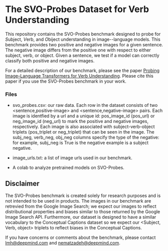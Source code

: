 # The SVO-Probes Dataset for Verb Understanding

This repository contains the SVO-Probes benchmark designed to probe for
*S*ubject, *V*erb, and *O*biject understanding in image--language models. This
benchmark provides two positive and negative images for a given sentence. The
negative image differs from the positive one with respect to either subject,
verb, or object. Given a sentence, we test if a model can correctly classify
both positive and negative images.

For a detailed description of our benchmark, please see the paper [Probing
Image–Language Transformers for Verb
Understanding](https://arxiv.org/abs/2106.09141).  Please cite this paper if
you use the SVO-Probes benchmark in your work.

### Files
* svo_probes.csv: our raw data. Each row in the dataset consists of two
  <sentence,positive-image> and <sentence,negative-image> pairs. Each image is
  identfied by a url and a unique id: pos_image_id (pos_url) or neg_image_id
  (neg_url) to mark the positive and negative images, respectively. Each image
  is also associated with subject-verb-object triplets (pos_triplet or
  neg_triplet) that can be seen in the image. The subj_neg, verb_neg, obj_neg
  columns specify the type of the negative: for example, subj_neg is True is the
  negative example is a subject negative.

* image_urls.txt: a list of image urls used in our benchmark.

* A colab to analyze pretrained models on SVO-Probes.

## Disclaimer

The SVO-Probes benchmark is created solely for research purposes and is not
intended to be used in products. The images in our benchmark are retrevied from
the Google Image Search; we expect our images to reflect distributional
properties and biases similar to those returned by the Google Image Search API.
Furthermore, our dataset is designed to have a similar vocabulary to the
Conceptual Captions dataset so we expect our <Subject, Verb, object> triplets to
reflect biases in the Conceptual Captions.


If you have concerns or comments about the benchmark, please contact lmh@deepmind.com
and nematzadeh@deepmind.com.



